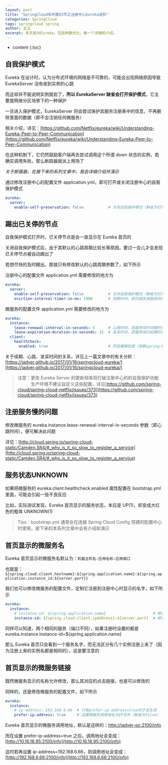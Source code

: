 ```yaml
---
layout: post
title: "SpringCloud系列第03节之注册中心Eureka进阶"
categories: SpringCloud
tags: springcloud spring
author: 玄玉
excerpt: 本文是对Eureka，包括参数优化，做一个详细的介绍。
---
```


* content
{:toc}


## 自我保护模式

Eureka 在设计时，认为分布式环境的网络是不可靠的，可能会出现网络原因导致 EurekaServer 没有收到实例的心跳

而这却并不能说明实例就宕了，**所以 EurekaServer 缺省会打开保护模式**，它主要是网络分区场景下的一种保护

一旦进入保护模式，EurekaServer 将会尝试保护其服务注册表中的信息，不再删除里面的数据（即不会注销任何微服务）

相关介绍，详见：[https://github.com/Netflix/eureka/wiki/Understanding-Eureka-Peer-to-Peer-Communication](https://github.com/Netflix/eureka/wiki/Understanding-Eureka-Peer-to-Peer-Communication)

在这种机制下，它仍然鼓励客户端再去尝试调用这个所谓 down 状态的实例，若确实调用失败，那么断路器就派上用场了

*关于断路器，在接下来的系列文章中，我会详细介绍并演示*

通过修改注册中心的配置文件 application.yml，即可打开或关闭注册中心的自我保护模式

```yml
eureka:
  server:
    enable-self-preservation: false           # 关闭自我保护模式（缺省为打开）
```

## 踢出已关停的节点

自我保护模式打开时，已关停节点是会一直显示在 Eureka 首页的

关闭自我保护模式后，由于其默认的心跳周期比较长等原因，要过一会儿才会发现已关停节点被自动踢出了

若想尽快的及时踢出，那就只有修改默认的心跳周期参数了，如下所示

注册中心的配置文件 application.yml 需要修改的地方为

```yml
eureka:
  server:
    enable-self-preservation: false           # 关闭自我保护模式（缺省为打开）
    eviction-interval-timer-in-ms: 1000       # 续期时间，即扫描失效服务的间隔时间（缺省为60*1000ms）
```

微服务的配置文件 application.yml 需要修改的地方为

```yml
eureka:
  instance:
    lease-renewal-interval-in-seconds: 5      # 心跳时间，即服务续约间隔时间（缺省为30s）
    lease-expiration-duration-in-seconds: 15  # 发呆时间，即服务续约到期时间（缺省为90s）
  client:
    healthcheck:
      enabled: true                           # 开启健康检查（依赖spring-boot-starter-actuator）
```

关于续期、心跳、发呆时间的关系，详见上一篇文章中的有关分析：[https://jadyer.github.io/2017/01/16/springcloud-eureka/](https://jadyer.github.io/2017/01/16/springcloud-eureka/)

> 注意：更改 Eureka Server 的更新频率将打破注册中心的的自我保护功能<br>
　　　生产环境不建议自定义这些配置，详见[https://github.com/spring-cloud/spring-cloud-netflix/issues/373](https://github.com/spring-cloud/spring-cloud-netflix/issues/373)

## 注册服务慢的问题

修改微服务的 eureka.instance.lease-renewal-interval-in-seconds 参数（即心跳时间），便可解决此问题

详见：[http://cloud.spring.io/spring-cloud-static/Camden.SR4/#_why_is_it_so_slow_to_register_a_service](http://cloud.spring.io/spring-cloud-static/Camden.SR4/#_why_is_it_so_slow_to_register_a_service)

## 服务状态UNKNOWN

如果把微服务的 eureka.client.healthcheck.enabled 属性配置在 bootstrap.yml 里面，可能会引起一些不良反应

比如，实际测试发现，Eureka 首页显示的服务状态，本应是 UP(1)，却变成大红色的粗体 UNKNOWN(1)

> Tips：bootstrap.yml 通常会在连接 Spring Cloud Config 搭建的配置中心时使用，接下来的本系列文章中会有介绍和演示

## 首页显示的微服务名

Eureka 首页显示的微服务名默认为：`机器主机名:应用名称:应用端口`

也就是：`${spring.cloud.client.hostname}:${spring.application.name}:${spring.application.instance_id:${server.port}}`

我们也可以修改微服务的配置文件，定制它注册到注册中心时显示的名字，如下所示

```yml
eureka:
  instance:
    # instance-id: ${spring.application.name}                     # 修改显示的微服务名为：应用名称
    instance-id: ${spring.cloud.client.ipAddress}:${server.port}  # 修改显示的微服务名为：IP:端口
```

同样可以知道，两个相同的服务（端口不同），如果注册时设置的都是 eureka.instance.instance-id=${spring.application.name}

那么 Eureka 首页只会看到一个服务名字，而无法区分有几个实例注册上来了（因为注册上来的实例名都是相同的），这是要注意的

## 首页显示的微服务链接

既然微服务显示的名称允许修改，那么其对应的点击链接，也是可以修改的

同样的，还是修改微服务的配置文件，如下所示

```yml
eureka:
  instance:
    # ip-address: 192.168.6.66  # 只有prefer-ip-address=true时才会生效
    prefer-ip-address: true     # 设置微服务调用地址为IP优先（缺省为false）
```

Eureka 首页显示的微服务调用地址，默认是这样的：[http://jadyer-pc:2100/info](http://jadyer-pc:2100/info)

而在设置 prefer-ip-address=true 之后，调用地址会变成：[http://10.16.18.95:2100/info](http://10.16.18.95:2100/info)

这时若再设置 ip-address=192.168.6.66，则调用地址会变成：[http://192.168.6.66:2100/info](http://192.168.6.66:2100/info)